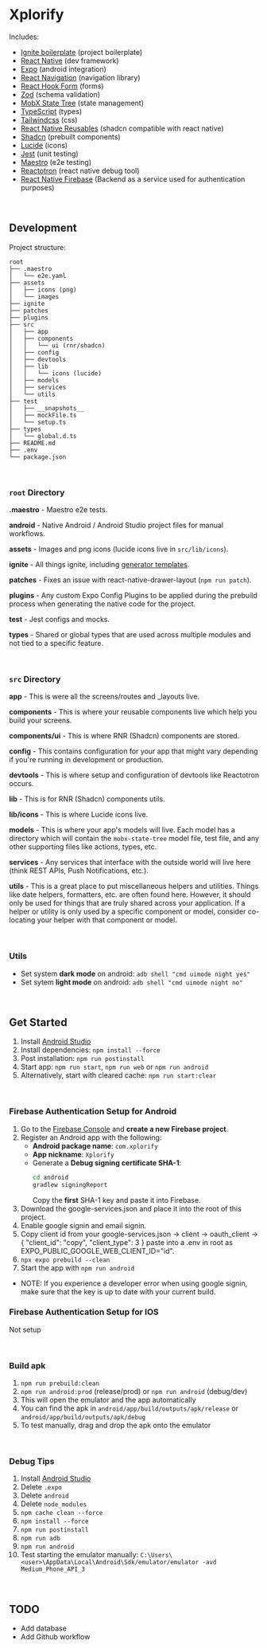 # Xplorify

Includes:

- [Ignite boilerplate](https://github.com/infinitered/ignite) (project boilerplate)
- [React Native](https://reactnative.dev/) (dev framework)
- [Expo](https://expo.dev/) (android integration)
- [React Navigation](https://reactnavigation.org/) (navigation library)
- [React Hook Form](https://react-hook-form.com/) (forms)
- [Zod](https://zod.dev/) (schema validation)
- [MobX State Tree](https://mobx-state-tree.js.org/intro/welcome) (state management)
- [TypeScript](https://www.typescriptlang.org/) (types)
- [Tailwindcss](https://tailwindcss.com/) (css)
- [React Native Reusables](https://rnr-docs.vercel.app/getting-started/introduction/) (shadcn compatible with react native)
- [Shadcn](https://ui.shadcn.com/) (prebuilt components)
- [Lucide](https://lucide.dev/) (icons)
- [Jest](https://jestjs.io/) (unit testing)
- [Maestro](https://maestro.mobile.dev/) (e2e testing)
- [Reactotron](https://github.com/infinitered/reactotron) (react native debug tool)
- [React Native Firebase](https://rnfirebase.io/) (Backend as a service used for authentication purposes)

<br/>

## Development

Project structure:

```
root
├── .maestro
│   └── e2e.yaml
├── assets
│   ├── icons (png)
│   └── images
├── ignite
├── patches
├── plugins
├── src
│   ├── app
│   ├── components
│   │   └── ui (rnr/shadcn)
│   ├── config
│   ├── devtools
│   ├── lib
│   │   └── icons (lucide)
│   ├── models
│   ├── services
│   └── utils
├── test
│   ├── __snapshots__
│   ├── mockFile.ts
│   └── setup.ts
├── types
│   └── global.d.ts
├── README.md
├── .env
└── package.json
```

<br/>

### `root` Directory

**.maestro** - Maestro e2e tests.

**android** - Native Android / Android Studio project files for manual workflows.

**assets** - Images and png icons (lucide icons live in `src/lib/icons`).

**ignite** - All things ignite, including [generator templates](https://github.com/infinitered/ignite/blob/master/docs/boilerplate/ignite.md).

**patches** - Fixes an issue with react-native-drawer-layout (`npm run patch`).

**plugins** - Any custom Expo Config Plugins to be applied during the prebuild process when generating the native code for the project.

**test** - Jest configs and mocks.

**types** - Shared or global types that are used across multiple modules and not tied to a specific feature.

<br/>

### `src` Directory

**app** -
This is were all the screens/routes and \_layouts live.

**components** -
This is where your reusable components live which help you build your screens.

**components/ui** -
This is where RNR (Shadcn) components are stored.

**config** -
This contains configuration for your app that might vary depending if you're running in development or production.

**devtools** -
This is where setup and configuration of devtools like Reactotron occurs.

**lib** -
This is for RNR (Shadcn) components utils.

**lib/icons** -
This is where Lucide icons live.

**models** -
This is where your app's models will live. Each model has a directory which will contain the `mobx-state-tree` model file, test file, and any other supporting files like actions, types, etc.

**services** -
Any services that interface with the outside world will live here (think REST APIs, Push Notifications, etc.).

**utils** -
This is a great place to put miscellaneous helpers and utilities. Things like date helpers, formatters, etc. are often found here. However, it should only be used for things that are truly shared across your application. If a helper or utility is only used by a specific component or model, consider co-locating your helper with that component or model.

<br/>

### Utils

- Set system **dark mode** on android: `adb shell "cmd uimode night yes"`
- Set sytem **light mode** on android: `adb shell "cmd uimode night no"`

<br/>

## Get Started

1. Install [Android Studio](https://reactnative.dev/docs/set-up-your-environment)
2. Install dependencies: `npm install --force`
3. Post installation: `npm run postinstall`
4. Start app: `npm run start`, `npm run web` or `npm run android`
5. Alternatively, start with cleared cache: `npm run start:clear`

<br/>

### Firebase Authentication Setup for Android

1. Go to the [Firebase Console](https://console.firebase.google.com/) and **create a new Firebase project**.
2. Register an Android app with the following:
   - **Android package name**: `com.xplorify`
   - **App nickname**: `Xplorify`
   - Generate a **Debug signing certificate SHA-1**:
     ```bash
     cd android
     gradlew signingReport
     ```
     Copy the <Strong>first</strong> SHA-1 key and paste it into Firebase.
3. Download the google-services.json and place it into the root of this project.
4. Enable google signin and email signin.
5. Copy client id from your google-services.json -> client -> oauth_client -> {
   "client_id": "copy",
   "client_type": 3
   }
   paste into a .env in root as EXPO_PUBLIC_GOOGLE_WEB_CLIENT_ID="id".
6. `npx expo prebuild --clean`
7. Start the app with `npm run android`

- NOTE: If you experience a developer error when using google signin, make sure that the key is up to date with your current build.
  <br/>

### Firebase Authentication Setup for IOS

Not setup

<br/>

### Build apk

1. `npm run prebuild:clean`
2. `npm run android:prod` (release/prod) or `npm run android` (debug/dev)
3. This will open the emulator and the app automatically
4. You can find the apk in `android/app/build/outputs/apk/release` or `android/app/build/outputs/apk/debug`
5. To test manually, drag and drop the apk onto the emulator

<br/>

### Debug Tips

1. Install [Android Studio](https://reactnative.dev/docs/set-up-your-environment)
2. Delete `.expo`
3. Delete `android`
4. Delete `node_modules`
5. `npm cache clean --force`
6. `npm install --force`
7. `npm run postinstall`
8. `npm run adb`
9. `npm run android`
10. Test starting the emulator manually: `C:\Users\<user>\AppData\Local\Android\Sdk/emulator/emulator -avd Medium_Phone_API_3`

<br/>

## TODO

- Add database
- Add Github workflow
